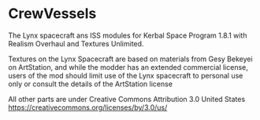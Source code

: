 # CrewVessels

The Lynx spacecraft ans ISS modules for Kerbal Space Program 1.8.1 with Realism Overhaul and Textures Unlimited.

Textures on the Lynx Spacecraft are based on materials from Gesy Bekeyei on ArtStation, and while the modder has an extended commercial license, users of the mod should limit use of the Lynx spacecraft to personal use only or consult the details of the ArtStation license

All other parts are under Creative Commons Attribution 3.0 United States
https://creativecommons.org/licenses/by/3.0/us/
